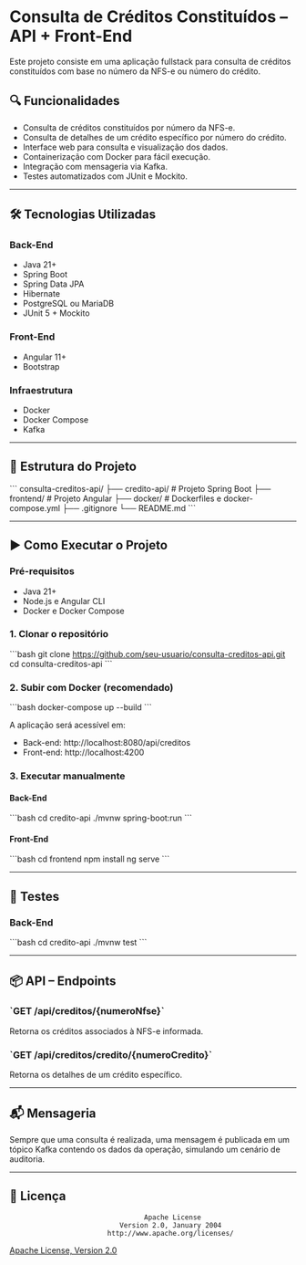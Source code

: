 # Consulta de Créditos Constituídos – API + Front-End

Este projeto consiste em uma aplicação fullstack para consulta de créditos constituídos com base no número da NFS-e ou número do crédito. 

## 🔍 Funcionalidades

- Consulta de créditos constituídos por número da NFS-e.
- Consulta de detalhes de um crédito específico por número do crédito.
- Interface web para consulta e visualização dos dados.
- Containerização com Docker para fácil execução.
- Integração com mensageria via Kafka.
- Testes automatizados com JUnit e Mockito.

---

## 🛠️ Tecnologias Utilizadas

### Back-End
- Java 21+
- Spring Boot
- Spring Data JPA
- Hibernate
- PostgreSQL ou MariaDB
- JUnit 5 + Mockito

### Front-End
- Angular 11+
- Bootstrap 

### Infraestrutura
- Docker
- Docker Compose
- Kafka 

---

## 📁 Estrutura do Projeto

\`\`\`
consulta-creditos-api/
├── credito-api/           # Projeto Spring Boot
├── frontend/          # Projeto Angular
├── docker/            # Dockerfiles e docker-compose.yml
├── .gitignore
└── README.md
\`\`\`

---

## ▶️ Como Executar o Projeto

### Pré-requisitos

- Java 21+
- Node.js e Angular CLI
- Docker e Docker Compose

### 1. Clonar o repositório

\`\`\`bash
git clone https://github.com/seu-usuario/consulta-creditos-api.git
cd consulta-creditos-api
\`\`\`

### 2. Subir com Docker (recomendado)

\`\`\`bash
docker-compose up --build
\`\`\`

A aplicação será acessível em:
- Back-end: http://localhost:8080/api/creditos
- Front-end: http://localhost:4200

### 3. Executar manualmente

#### Back-End
\`\`\`bash
cd credito-api
./mvnw spring-boot:run
\`\`\`

#### Front-End
\`\`\`bash
cd frontend
npm install
ng serve
\`\`\`

---

## 🧪 Testes

### Back-End

\`\`\`bash
cd credito-api
./mvnw test
\`\`\`

---

## 📦 API – Endpoints

### \`GET /api/creditos/{numeroNfse}\`

Retorna os créditos associados à NFS-e informada.

### \`GET /api/creditos/credito/{numeroCredito}\`

Retorna os detalhes de um crédito específico.

---

## 📬 Mensageria 

Sempre que uma consulta é realizada, uma mensagem é publicada em um tópico Kafka contendo os dados da operação, simulando um cenário de auditoria.

---

## 📃 Licença

```
                                 Apache License
                           Version 2.0, January 2004
                        http://www.apache.org/licenses/
```

[Apache License, Version 2.0](https://www.apache.org/licenses/LICENSE-2.0)
